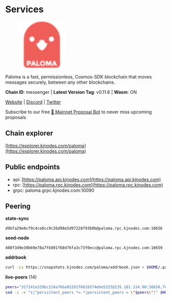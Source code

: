 # Services

<figure><img src="https://raw.githubusercontent.com/kj89/cosmos-images/main/logos/paloma.png" width="150" alt=""><figcaption></figcaption></figure>

Paloma is a fast, permissionless, Cosmos-SDK blockchain that  moves messages securely, between any other blockchains.

**Chain ID**: messenger | **Latest Version Tag**: v0.11.6 | **Wasm**: ON

[Website](https://www.palomachain.com) | [Discord](https://discord.gg/tKVFpfdSw4) | [Twitter](https://twitter.com/paloma_chain)



Subscribe to our free [🤖 Mainnet Proposal Bot](https://t.me/kjnodes_proposal_bot) to never miss upcoming proposals


## Chain explorer
[https://explorer.kjnodes.com/paloma](https://explorer.kjnodes.com/paloma)

## Public endpoints

* api: [https://paloma.api.kjnodes.com](https://paloma.api.kjnodes.com)
* rpc: [https://paloma.rpc.kjnodes.com](https://paloma.rpc.kjnodes.com)
* grpc: paloma.grpc.kjnodes.com:10090

## Peering

**state-sync**

```text
d9bfa29e0cf9c4ce0cc9c26d98e5d97228f93b0b@paloma.rpc.kjnodes.com:10656
```

**seed-node**

```text
400f3d9e30b69e78a7fb891f60d76fa3c73f0ecc@paloma.rpc.kjnodes.com:10659
```

**addrbook**
```bash
curl -Ls https://snapshots.kjnodes.com/paloma/addrbook.json > $HOME/.paloma/config/addrbook.json
```

**live-peers** (14)
```bash
peers="317141e329bc214a76ba92201f6818574ebe5323@135.181.114.98:36656,7eae755c119f538e0dc99f3c37289de628bc9526@209.182.239.169:26656,527200c42834243b6dc8dacbe26423b7e6577e0f@138.201.129.102:26656,60066422d3b70fbf7571012b267dc2cccd9603d5@149.102.156.223:26656,53f37ac93aec70dea3abc40108f42a00877b4665@64.227.142.91:26656,87b4221770495e66e772a53bbea92a15aff288c2@144.126.158.0:26656,b92c94f00b46500a5ff8920acd438c0873c2f9da@50.116.13.101:26656,41a47bae18f81c1f626e4b238221b77e274424d7@45.33.65.223:26656,08c242d4505c5db223647069fdc0acb6e90079aa@65.109.106.214:26656,ab6875bd52d6493f39612eb5dff57ced1e3a5ad6@95.217.229.18:10656,2c6772b11c1f9eff2a923eb2bf808543cdd501c5@79.143.179.196:26656,d9bfa29e0cf9c4ce0cc9c26d98e5d97228f93b0b@65.109.88.38:10656,9581fadb9a32f2af89d575bb0f2661b9bb216d41@46.4.23.108:26656,d73f7f6de427369a60245725047f49b1fd0e0a2f@65.108.199.26:31656"
sed -i -e "s|^persistent_peers *=.*|persistent_peers = \"$peers\"|" $HOME/.paloma/config/config.toml
```

